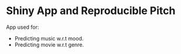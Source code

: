# Shiny App and Reproducible Pitch

App used for:

- Predicting music w.r.t mood.
- Predicting movie w.r.t genre.


